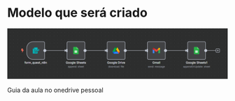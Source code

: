 # Modelo que será criado

![Automação envio de email com anexo](./automacao_envio_email.png)

Guia da aula no onedrive pessoal